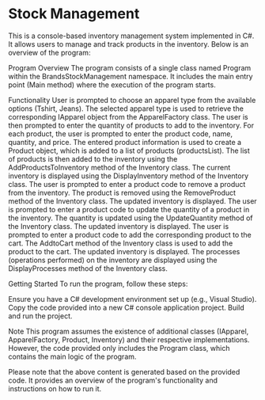 # Stock Management

This is a console-based inventory management system implemented in C#. It allows users to manage and track products in the inventory. Below is an overview of the program:

Program Overview
The program consists of a single class named Program within the BrandsStockManagement namespace. It includes the main entry point (Main method) where the execution of the program starts.

Functionality
User is prompted to choose an apparel type from the available options (Tshirt, Jeans).
The selected apparel type is used to retrieve the corresponding IApparel object from the ApparelFactory class.
The user is then prompted to enter the quantity of products to add to the inventory.
For each product, the user is prompted to enter the product code, name, quantity, and price.
The entered product information is used to create a Product object, which is added to a list of products (productsList).
The list of products is then added to the inventory using the AddProductsToInventory method of the Inventory class.
The current inventory is displayed using the DisplayInventory method of the Inventory class.
The user is prompted to enter a product code to remove a product from the inventory. The product is removed using the RemoveProduct method of the Inventory class.
The updated inventory is displayed.
The user is prompted to enter a product code to update the quantity of a product in the inventory. The quantity is updated using the UpdateQuantity method of the Inventory class.
The updated inventory is displayed.
The user is prompted to enter a product code to add the corresponding product to the cart. The AddtoCart method of the Inventory class is used to add the product to the cart.
The updated inventory is displayed.
The processes (operations performed) on the inventory are displayed using the DisplayProcesses method of the Inventory class.

Getting Started
To run the program, follow these steps:

Ensure you have a C# development environment set up (e.g., Visual Studio).
Copy the code provided into a new C# console application project.
Build and run the project.

Note
This program assumes the existence of additional classes (IApparel, ApparelFactory, Product, Inventory) and their respective implementations. However, the code provided only includes the Program class, which contains the main logic of the program.

Please note that the above content is generated based on the provided code. It provides an overview of the program's functionality and instructions on how to run it.

